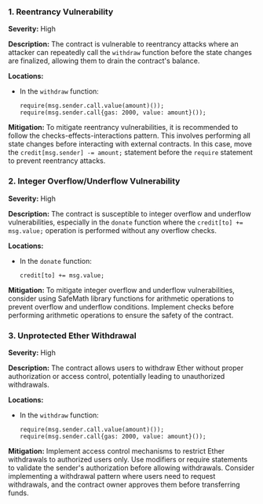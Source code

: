 ### 1. **Reentrancy Vulnerability**

**Severity:**
High

**Description:**
The contract is vulnerable to reentrancy attacks where an attacker can repeatedly call the `withdraw` function before the state changes are finalized, allowing them to drain the contract's balance.

**Locations:**

- In the `withdraw` function:
  ```solidity
  require(msg.sender.call.value(amount)());
  require(msg.sender.call{gas: 2000, value: amount}());
  ```

**Mitigation:**
To mitigate reentrancy vulnerabilities, it is recommended to follow the checks-effects-interactions pattern. This involves performing all state changes before interacting with external contracts. In this case, move the `credit[msg.sender] -= amount;` statement before the `require` statement to prevent reentrancy attacks.

### 2. **Integer Overflow/Underflow Vulnerability**

**Severity:**
High

**Description:**
The contract is susceptible to integer overflow and underflow vulnerabilities, especially in the `donate` function where the `credit[to] += msg.value;` operation is performed without any overflow checks.

**Locations:**

- In the `donate` function:
  ```solidity
  credit[to] += msg.value;
  ```

**Mitigation:**
To mitigate integer overflow and underflow vulnerabilities, consider using SafeMath library functions for arithmetic operations to prevent overflow and underflow conditions. Implement checks before performing arithmetic operations to ensure the safety of the contract.

### 3. **Unprotected Ether Withdrawal**

**Severity:**
High

**Description:**
The contract allows users to withdraw Ether without proper authorization or access control, potentially leading to unauthorized withdrawals.

**Locations:**

- In the `withdraw` function:
  ```solidity
  require(msg.sender.call.value(amount)());
  require(msg.sender.call{gas: 2000, value: amount}());
  ```

**Mitigation:**
Implement access control mechanisms to restrict Ether withdrawals to authorized users only. Use modifiers or require statements to validate the sender's authorization before allowing withdrawals. Consider implementing a withdrawal pattern where users need to request withdrawals, and the contract owner approves them before transferring funds.